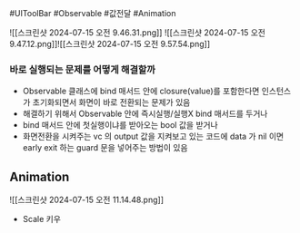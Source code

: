 #UIToolBar #Observable #값전달 #Animation 

![[스크린샷 2024-07-15 오전 9.46.31.png]]
![[스크린샷 2024-07-15 오전 9.47.12.png]]![[스크린샷 2024-07-15 오전 9.57.54.png]]


### 바로 실행되는 문제를 어떻게 해결할까
- Observable 클래스에 bind 매서드 안에 closure(value)를 포함한다면 인스턴스가 초기화되면서 화면이 바로 전환되는 문제가 있음
- 해결하기 위해서 Observable 안에 즉시실행/실행X bind 매서드를 두거나
- bind 매서드 안에 첫실행이냐를 받아오는 bool 값을 받거나
- 화면전환을 시켜주는 vc 의  output 값을 지켜보고 있는 코드에 data 가 nil 이면 early exit 하는 guard 문을 넣어주는 방법이 있음

## Animation

![[스크린샷 2024-07-15 오전 11.14.48.png]]
- Scale 키우